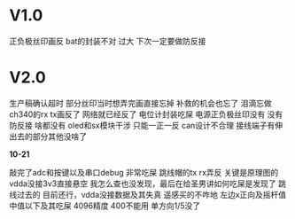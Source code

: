 V1.0
====
正负极丝印画反 bat的封装不对 过大 下次一定要做防反接

V2.0
=====
生产稿确认超时 部分丝印当时想弄完画直接忘掉 补救的机会也忘了 泪滴忘做 ch340的rx tx画反了 网络就已经反了 电位计封装吃屎 电源正负极丝印没有 没有防反接 啥都没有 oled和sx模块干涉 只能一正一反 can设计不合理 接线端子有伸出去的部分其他没啥了

**10-21**

敲完了adc和按键以及串口debug
非常吃屎 跳线帽的tx rx弄反 关键是原理图的vdda没接3v3直接悬空 我怎么查也没发现，最后在给圣男讲如何吃屎是发现了 跳线过去的 目前还行，vdda没接数据及其失真
遥感买的不咋地 左边x正向及摇杆值中值以下及其吃屎 4096精度 400不能用 单方向1/5没了

